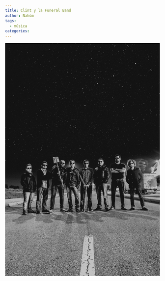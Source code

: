 ```yaml
---
title: Clint y la Funeral Band
author: Nahúm
tags:
  - música
categories:
---
```


![Foto de Clint por Nahúm García](/assets/images/clintfuneralband.jpg)

